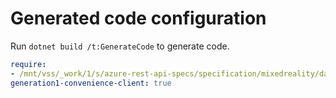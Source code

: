 # Generated code configuration

Run `dotnet build /t:GenerateCode` to generate code.

``` yaml
require:
- /mnt/vss/_work/1/s/azure-rest-api-specs/specification/mixedreality/data-plane/readme.md
generation1-convenience-client: true
```

